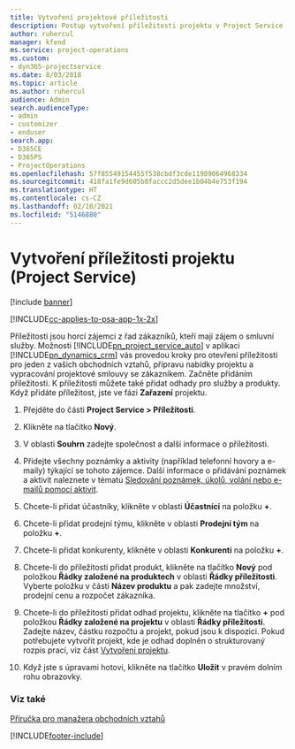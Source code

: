 ```yaml
---
title: Vytvoření projektové příležitosti
description: Postup vytvoření příležitosti projektu v Project Service
author: ruhercul
manager: kfend
ms.service: project-operations
ms.custom:
- dyn365-projectservice
ms.date: 8/03/2018
ms.topic: article
ms.author: ruhercul
audience: Admin
search.audienceType:
- admin
- customizer
- enduser
search.app:
- D365CE
- D365PS
- ProjectOperations
ms.openlocfilehash: 57f85549154455f538cbdf3cde11989064968334
ms.sourcegitcommit: 418fa1fe9d605b8faccc2d5dee1b04b4e753f194
ms.translationtype: HT
ms.contentlocale: cs-CZ
ms.lasthandoff: 02/10/2021
ms.locfileid: "5146880"
---
```

# <a name="create-a-project-opportunity-project-service"></a>Vytvoření příležitosti projektu (Project Service)

[!include [banner](../includes/psa-now-project-operations.md)]

[!INCLUDE[cc-applies-to-psa-app-1x-2x](../includes/cc-applies-to-psa-app-1x-2x.md)]

Příležitosti jsou horcí zájemci z řad zákazníků, kteří mají zájem o smluvní služby. Možnosti [!INCLUDE[pn_project_service_auto](../includes/pn-project-service-auto.md)] v aplikaci [!INCLUDE[pn_dynamics_crm](../includes/pn-dynamics-crm.md)] vás provedou kroky pro otevření příležitosti pro jeden z vašich obchodních vztahů, přípravu nabídky projektu a vypracování projektové smlouvy se zákazníkem. Začněte přidáním příležitosti. K příležitosti můžete také přidat odhady pro služby a produkty. Když přidáte příležitost, jste ve fázi **Zařazení** projektu.  
  
1.  Přejděte do části **Project Service > Příležitosti**.  
  
2.  Klikněte na tlačítko **Nový**.  
  
3.  V oblasti **Souhrn** zadejte společnost a další informace o příležitosti.  
  
4.  Přidejte všechny poznámky a aktivity (například telefonní hovory a e-maily) týkající se tohoto zájemce. Další informace o přidávání poznámek a aktivit naleznete v tématu [Sledování poznámek, úkolů, volání nebo e-mailů pomocí aktivit](https://docs.microsoft.com/dynamics365/customerengagement/on-premises/basics/work-with-activities).  
  
5.  Chcete-li přidat účastníky, klikněte v oblasti **Účastníci** na položku **+**.  
  
6.  Chcete-li přidat prodejní týmu, klikněte v oblasti **Prodejní tým** na položku **+**.  
  
7.  Chcete-li přidat konkurenty, klikněte v oblasti **Konkurenti** na položku **+**.  
  
8.  Chcete-li do příležitosti přidat produkt, klikněte na tlačítko **Nový** pod položkou **Řádky založené na produktech** v oblasti **Řádky příležitosti**. Vyberte položku v části **Název produktu** a pak zadejte množství, prodejní cenu a rozpočet zákazníka.  
  
9. Chcete-li do příležitosti přidat odhad projektu, klikněte na tlačítko **+** pod položkou **Řádky založené na projektu** v oblasti **Řádky příležitosti**. Zadejte název, částku rozpočtu a projekt, pokud jsou k dispozici. Pokud potřebujete vytvořit projekt, kde je odhad doplněn o strukturovaný rozpis prací, viz část [Vytvoření projektu](../psa/create-project.md).  
  
10. Když jste s úpravami hotovi, klikněte na tlačítko **Uložit** v pravém dolním rohu obrazovky.  
  
### <a name="see-also"></a>Viz také  
 [Příručka pro manažera obchodních vztahů](../psa/account-manager-guide.md)


[!INCLUDE[footer-include](../includes/footer-banner.md)]